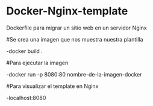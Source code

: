 # Docker-Nginx-template
Dockerfile para migrar un sitio web en un servidor Nginx

#Se crea una imagen que nos muestra nuestra plantilla

-docker build .

#Para ejecutar la imagen

-docker run -p 8080:80 nombre-de-la-imagen-docker

#Para visualizar el template en Nginx

-localhost:8080
